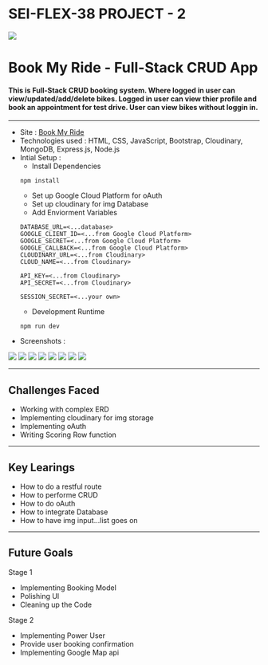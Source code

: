 # SEI-FLEX-38 PROJECT - 2

![](images-md/home.png)

# Book My Ride - Full-Stack CRUD App

#### This is Full-Stack CRUD booking system. Where logged in user can view/updated/add/delete bikes. Logged in user can view thier profile and book an appointment for test drive. User can view bikes without loggin in.

---

- Site : [Book My Ride](https://book-my-ride-sei.herokuapp.com/)
- Technologies used : HTML, CSS, JavaScript, Bootstrap, Cloudinary, MongoDB, Express.js, Node.js
- Intial Setup :
    -   Install Dependencies
    ```
    npm install
    ```
    - Set up Google Cloud Platform for oAuth
    - Set up cloudinary for img Database
    - Add Enviorment Variables
    ```
    DATABASE_URL=<...database>
    GOOGLE_CLIENT_ID=<...from Google Cloud Platform>
    GOOGLE_SECRET=<...from Google Cloud Platform>
    GOOGLE_CALLBACK=<...from Google Cloud Platform>
    CLOUDINARY_URL=<...from Cloudinary>
    CLOUD_NAME=<...from Cloudinary>
    
    API_KEY=<...from Cloudinary>
    API_SECRET=<...from Cloudinary>

    SESSION_SECRET=<...your own>
    ```
    - Development Runtime
    ```
    npm run dev
    ```
- Screenshots :

![](images-md/home.png)
![](images-md/all-bikes.png)
![](images-md/all-bikes-login.png)
![](images-md/view-bike.png)
![](images-md/view-bike-login.png)
![](images-md/update-bike.png)
![](images-md/add-bike.png)
![](images-md/view-profile.png)

---

## Challenges Faced

- Working with complex ERD
- Implementing cloudinary for img storage
- Implementing oAuth 
- Writing Scoring Row function

---

## Key Learings

- How to do a restful route
- How to performe CRUD
- How to do oAuth
- How to integrate Database
- How to have img input...list goes on

---

## Future Goals

Stage 1
- Implementing Booking Model
- Polishing UI
- Cleaning up the Code

Stage 2
- Implementing Power User
- Provide user booking confirmation
- Implementing Google Map api
